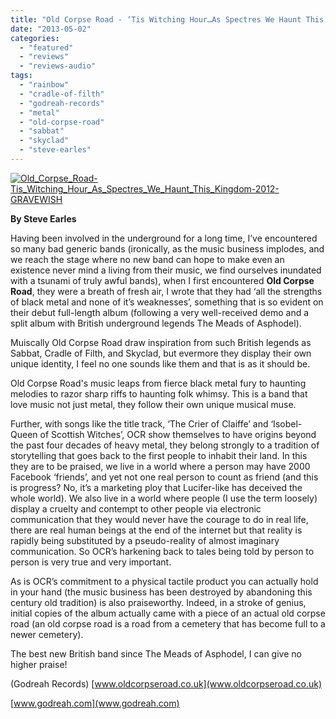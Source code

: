 ```yaml
---
title: "Old Corpse Road - ‘Tis Witching Hour…As Spectres We Haunt This Kingdom’"
date: "2013-05-02"
categories: 
  - "featured"
  - "reviews"
  - "reviews-audio"
tags: 
  - "rainbow"
  - "cradle-of-filth"
  - "godreah-records"
  - "metal"
  - "old-corpse-road"
  - "sabbat"
  - "skyclad"
  - "steve-earles"
---
```


[![Old_Corpse_Road-Tis_Witching_Hour_As_Spectres_We_Haunt_This_Kingdom-2012-GRAVEWISH](http://www.hellbound.ca/wp-content/uploads/2013/05/Old_Corpse_Road-Tis_Witching_Hour_As_Spectres_We_Haunt_This_Kingdom-2012-GRAVEWISH.jpg)](http://www.hellbound.ca/wp-content/uploads/2013/05/Old_Corpse_Road-Tis_Witching_Hour_As_Spectres_We_Haunt_This_Kingdom-2012-GRAVEWISH.jpg)

**By Steve Earles**

Having been involved in the underground for a long time, I’ve encountered so many bad generic bands (ironically, as the music business implodes, and we reach the stage where no new band can hope to make even an existence never mind a living from their music, we find ourselves inundated with a tsunami of truly awful bands), when I first encountered **Old Corpse Road**, they were a breath of fresh air, I wrote that they had ‘all the strengths of black metal and none of it’s weaknesses’, something that is so evident on their debut full-length album (following a very well-received demo and a split album with British underground legends The Meads of Asphodel).

Muiscally Old Corpse Road draw inspiration from such British legends as Sabbat, Cradle of Filth, and Skyclad, but evermore they display their own unique identity, I feel no one sounds like them and that is as it should be.

Old Corpse Road's music leaps from fierce black metal fury to haunting melodies to razor sharp riffs to haunting folk whimsy. This is a band that love music not just metal, they follow their own unique musical muse.

Further, with songs like the title track, ‘The Crier of Claiffe’ and ‘Isobel-Queen of Scottish Witches’, OCR show themselves to have origins beyond the past four decades of heavy metal, they belong strongly to a tradition of storytelling that goes back to the first people to inhabit their land. In this they are to be praised, we live in a world where a person may have 2000 Facebook ‘friends’, and yet not one real person to count as friend (and this is progress? No, it’s a marketing ploy that Lucifer-like has deceived the whole world). We also live in a world where people (I use the term loosely) display a cruelty and contempt to other people via electronic communication that they would never have the courage to do in real life, there are real human beings at the end of the internet but that reality is rapidly being substituted by a pseudo-reality of almost imaginary communication. So OCR’s harkening back to tales being told by person to person is very true and very important.

As is OCR’s commitment to a physical tactile product you can actually hold in your hand (the music business has been destroyed by abandoning this century old tradition) is also praiseworthy. Indeed, in a stroke of genius, initial copies of the album actually came with a piece of an actual old corpse road (an old corpse road is a road from a cemetery that has become full to a newer cemetery).

The best new British band since The Meads of Asphodel, I can give no higher praise!

(Godreah Records) [www.oldcorpseroad.co.uk](www.oldcorpseroad.co.uk)

[www.godreah.com](www.godreah.com)
